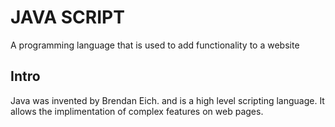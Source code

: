 # JAVA SCRIPT
A programming language that is used to add functionality to a website

## Intro
Java was invented by Brendan Eich. and is a high level scripting language.
It allows the implimentation of complex features on web pages.
